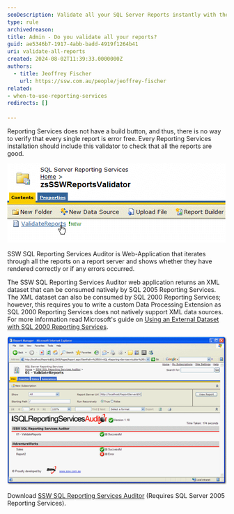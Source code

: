 ```yaml
---
seoDescription: Validate all your SQL Server Reports instantly with the SSW SQL Reporting Services Auditor and ensure every report renders correctly without any errors.
type: rule
archivedreason:
title: Admin - Do you validate all your reports?
guid: ae5346b7-1917-4abb-badd-4919f1264b41
uri: validate-all-reports
created: 2024-08-02T11:39:33.0000000Z
authors: 
  - title: Jeoffrey Fischer
    url: https://ssw.com.au/people/jeoffrey-fischer
related:
- when-to-use-reporting-services
redirects: []

---
```


Reporting Services does not have a build button, and thus, there is no way to verify that every single report is error free.
Every Reporting Services installation should include this validator to check that all the reports are good.

<!--endintro-->

![Figure: SSW SQL Reporting Services Auditor](ValidatorLink.gif)

SSW SQL Reporting Services Auditor is Web-Application that iterates through all the reports on a report server and shows whether they have rendered correctly or if any errors occurred.

The SSW SQL Reporting Services Auditor web application returns an XML dataset that can be consumed natively by SQL 2005 Reporting Services. The XML dataset can also be consumed by SQL 2000 Reporting Services; however, this requires you to write a custom Data Processing Extension as SQL 2000 Reporting Services does not natively support XML data sources.
For more information read Microsoft's guide on [Using an External Dataset with SQL 2000 Reporting Services](https://learn.microsoft.com/en-us/sql/reporting-services/extensions/data-processing/using-an-external-dataset-with-reporting-services).

![Figure: SSW SQL Reporting Services Auditor in Action!](ReportsValidator.gif)

Download [SSW SQL Reporting Services Auditor](https://www.ssw.com.au/archive/sql-reporting-services-auditor/user-guide.html) (Requires SQL Server 2005 Reporting Services).
